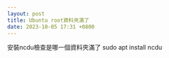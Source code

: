 ```yaml
---
layout: post
title: Ubuntu root資料夾滿了
date: 2023-10-05 17:31 +0800
---
```



安裝ncdu檢查是哪一個資料夾滿了
sudo apt install ncdu

